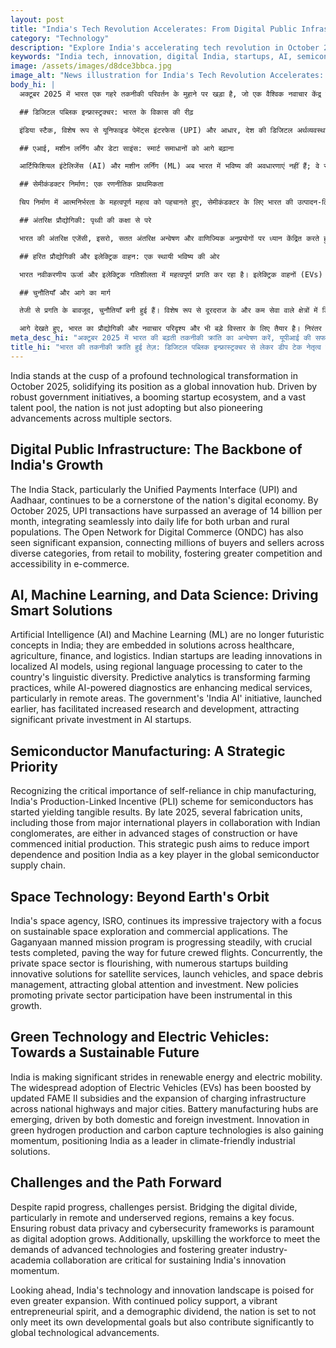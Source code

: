```yaml
---
layout: post
title: "India's Tech Revolution Accelerates: From Digital Public Infrastructure to Deep Tech Leadership"
category: "Technology"
description: "Explore India's accelerating tech revolution in October 2025, from UPI's success to semiconductor manufacturing, AI, space tech, and green energy innovations."
keywords: "India tech, innovation, digital India, startups, AI, semiconductors, space technology, green tech, भारत तकनीक, नवाचार, डिजिटल इंडिया, स्टार्टअप्स, एआई, सेमीकंडक्टर्स, अंतरिक्ष प्रौद्योगिकी, हरित तकनीक"
image: /assets/images/d8dce3bbca.jpg
image_alt: "News illustration for India's Tech Revolution Accelerates: From Digital Public Infrastructure to Deep Tech Leadership"
body_hi: |
  अक्टूबर 2025 में भारत एक गहरे तकनीकी परिवर्तन के मुहाने पर खड़ा है, जो एक वैश्विक नवाचार केंद्र के रूप में अपनी स्थिति को मजबूत कर रहा है। मजबूत सरकारी पहलों, एक तेजी से बढ़ते स्टार्टअप इकोसिस्टम और विशाल प्रतिभा पूल द्वारा संचालित, राष्ट्र केवल प्रौद्योगिकियों को अपना नहीं रहा है बल्कि कई क्षेत्रों में प्रगति का भी नेतृत्व कर रहा है।

  ## डिजिटल पब्लिक इन्फ्रास्ट्रक्चर: भारत के विकास की रीढ़

  इंडिया स्टैक, विशेष रूप से यूनिफाइड पेमेंट्स इंटरफेस (UPI) और आधार, देश की डिजिटल अर्थव्यवस्था का एक आधार बना हुआ है। अक्टूबर 2025 तक, UPI लेनदेन प्रति माह औसतन 14 बिलियन से अधिक हो गए हैं, जो शहरी और ग्रामीण दोनों आबादी के लिए रोजमर्रा की जिंदगी में सहजता से एकीकृत हो गए हैं। ओपन नेटवर्क फॉर डिजिटल कॉमर्स (ONDC) ने भी महत्वपूर्ण विस्तार देखा है, खुदरा से लेकर गतिशीलता तक विभिन्न श्रेणियों में लाखों खरीदारों और विक्रेताओं को जोड़ रहा है, जिससे ई-कॉमर्स में अधिक प्रतिस्पर्धा और पहुंच बढ़ रही है।

  ## एआई, मशीन लर्निंग और डेटा साइंस: स्मार्ट समाधानों को आगे बढ़ाना

  आर्टिफिशियल इंटेलिजेंस (AI) और मशीन लर्निंग (ML) अब भारत में भविष्य की अवधारणाएं नहीं हैं; वे स्वास्थ्य सेवा, कृषि, वित्त और रसद सहित विभिन्न क्षेत्रों में समाधानों में अंतर्निहित हैं। भारतीय स्टार्टअप स्थानीयकृत AI मॉडल में नवाचारों का नेतृत्व कर रहे हैं, जो देश की भाषाई विविधता को पूरा करने के लिए क्षेत्रीय भाषा प्रसंस्करण का उपयोग कर रहे हैं। प्रेडिक्टिव एनालिटिक्स कृषि पद्धतियों को बदल रहा है, जबकि AI-संचालित निदान चिकित्सा सेवाओं को बढ़ा रहे हैं, विशेष रूप से दूरदराज के क्षेत्रों में। सरकार की 'इंडिया AI' पहल, जो पहले शुरू की गई थी, ने अनुसंधान और विकास में वृद्धि को सुविधाजनक बनाया है, जिससे AI स्टार्टअप्स में महत्वपूर्ण निजी निवेश आकर्षित हुआ है।

  ## सेमीकंडक्टर निर्माण: एक रणनीतिक प्राथमिकता

  चिप निर्माण में आत्मनिर्भरता के महत्वपूर्ण महत्व को पहचानते हुए, सेमीकंडक्टर के लिए भारत की उत्पादन-लिंक्ड प्रोत्साहन (PLI) योजना ने ठोस परिणाम देना शुरू कर दिया है। 2025 के अंत तक, कई फैब्रिकेशन इकाइयां, जिनमें भारतीय समूह के सहयोग से प्रमुख अंतरराष्ट्रीय खिलाड़ियों की इकाइयां भी शामिल हैं, या तो निर्माण के उन्नत चरणों में हैं या उन्होंने प्रारंभिक उत्पादन शुरू कर दिया है। इस रणनीतिक प्रयास का लक्ष्य आयात निर्भरता को कम करना और भारत को वैश्विक सेमीकंडक्टर आपूर्ति श्रृंखला में एक प्रमुख खिलाड़ी के रूप में स्थापित करना है।

  ## अंतरिक्ष प्रौद्योगिकी: पृथ्वी की कक्षा से परे

  भारत की अंतरिक्ष एजेंसी, इसरो, सतत अंतरिक्ष अन्वेषण और वाणिज्यिक अनुप्रयोगों पर ध्यान केंद्रित करते हुए अपनी प्रभावशाली यात्रा जारी रखे हुए है। गगनयान मानव मिशन कार्यक्रम लगातार आगे बढ़ रहा है, महत्वपूर्ण परीक्षण पूरे हो चुके हैं, जो भविष्य की मानवयुक्त उड़ानों का मार्ग प्रशस्त कर रहे हैं। साथ ही, निजी अंतरिक्ष क्षेत्र फल-फूल रहा है, जिसमें कई स्टार्टअप उपग्रह सेवाओं, लॉन्च वाहनों और अंतरिक्ष मलबे के प्रबंधन के लिए अभिनव समाधान बना रहे हैं, जो वैश्विक ध्यान और निवेश आकर्षित कर रहे हैं। निजी क्षेत्र की भागीदारी को बढ़ावा देने वाली नई नीतियां इस विकास में महत्वपूर्ण रही हैं।

  ## हरित प्रौद्योगिकी और इलेक्ट्रिक वाहन: एक स्थायी भविष्य की ओर

  भारत नवीकरणीय ऊर्जा और इलेक्ट्रिक गतिशीलता में महत्वपूर्ण प्रगति कर रहा है। इलेक्ट्रिक वाहनों (EVs) को व्यापक रूप से अपनाने को अद्यतन FAME II सब्सिडी और राष्ट्रीय राजमार्गों और प्रमुख शहरों में चार्जिंग इन्फ्रास्ट्रक्चर के विस्तार से बढ़ावा मिला है। घरेलू और विदेशी निवेश दोनों से प्रेरित होकर बैटरी निर्माण केंद्र उभर रहे हैं। हरित हाइड्रोजन उत्पादन और कार्बन कैप्चर प्रौद्योगिकियों में नवाचार भी गति पकड़ रहा है, जो भारत को जलवायु-अनुकूल औद्योगिक समाधानों में एक अग्रणी के रूप में स्थापित कर रहा है।

  ## चुनौतियाँ और आगे का मार्ग

  तेजी से प्रगति के बावजूद, चुनौतियाँ बनी हुई हैं। विशेष रूप से दूरदराज के और कम सेवा वाले क्षेत्रों में डिजिटल डिवाइड को पाटना एक प्रमुख फोकस बना हुआ है। जैसे-जैसे डिजिटल अपनाने बढ़ता है, मजबूत डेटा गोपनीयता और साइबर सुरक्षा ढांचे सुनिश्चित करना सर्वोपरि है। इसके अतिरिक्त, उन्नत प्रौद्योगिकियों की मांगों को पूरा करने के लिए कार्यबल को कुशल बनाना और उद्योग-अकादमिक सहयोग को बढ़ावा देना भारत की नवाचार गति को बनाए रखने के लिए महत्वपूर्ण हैं।

  आगे देखते हुए, भारत का प्रौद्योगिकी और नवाचार परिदृश्य और भी बड़े विस्तार के लिए तैयार है। निरंतर नीतिगत समर्थन, एक जीवंत उद्यमी भावना और एक जनसांख्यिकीय लाभांश के साथ, राष्ट्र न केवल अपने स्वयं के विकासात्मक लक्ष्यों को पूरा करने के लिए तैयार है, बल्कि वैश्विक तकनीकी प्रगति में भी महत्वपूर्ण योगदान देगा।
meta_desc_hi: "अक्टूबर 2025 में भारत की बढ़ती तकनीकी क्रांति का अन्वेषण करें, यूपीआई की सफलता से लेकर सेमीकंडक्टर निर्माण, एआई, अंतरिक्ष तकनीक और हरित ऊर्जा नवाचारों तक।"
title_hi: "भारत की तकनीकी क्रांति हुई तेज़: डिजिटल पब्लिक इन्फ्रास्ट्रक्चर से लेकर डीप टेक नेतृत्व तक"
---
```

India stands at the cusp of a profound technological transformation in October 2025, solidifying its position as a global innovation hub. Driven by robust government initiatives, a booming startup ecosystem, and a vast talent pool, the nation is not just adopting but also pioneering advancements across multiple sectors.

## Digital Public Infrastructure: The Backbone of India's Growth

The India Stack, particularly the Unified Payments Interface (UPI) and Aadhaar, continues to be a cornerstone of the nation's digital economy. By October 2025, UPI transactions have surpassed an average of 14 billion per month, integrating seamlessly into daily life for both urban and rural populations. The Open Network for Digital Commerce (ONDC) has also seen significant expansion, connecting millions of buyers and sellers across diverse categories, from retail to mobility, fostering greater competition and accessibility in e-commerce.

## AI, Machine Learning, and Data Science: Driving Smart Solutions

Artificial Intelligence (AI) and Machine Learning (ML) are no longer futuristic concepts in India; they are embedded in solutions across healthcare, agriculture, finance, and logistics. Indian startups are leading innovations in localized AI models, using regional language processing to cater to the country's linguistic diversity. Predictive analytics is transforming farming practices, while AI-powered diagnostics are enhancing medical services, particularly in remote areas. The government's 'India AI' initiative, launched earlier, has facilitated increased research and development, attracting significant private investment in AI startups.

## Semiconductor Manufacturing: A Strategic Priority

Recognizing the critical importance of self-reliance in chip manufacturing, India's Production-Linked Incentive (PLI) scheme for semiconductors has started yielding tangible results. By late 2025, several fabrication units, including those from major international players in collaboration with Indian conglomerates, are either in advanced stages of construction or have commenced initial production. This strategic push aims to reduce import dependence and position India as a key player in the global semiconductor supply chain.

## Space Technology: Beyond Earth's Orbit

India's space agency, ISRO, continues its impressive trajectory with a focus on sustainable space exploration and commercial applications. The Gaganyaan manned mission program is progressing steadily, with crucial tests completed, paving the way for future crewed flights. Concurrently, the private space sector is flourishing, with numerous startups building innovative solutions for satellite services, launch vehicles, and space debris management, attracting global attention and investment. New policies promoting private sector participation have been instrumental in this growth.

## Green Technology and Electric Vehicles: Towards a Sustainable Future

India is making significant strides in renewable energy and electric mobility. The widespread adoption of Electric Vehicles (EVs) has been boosted by updated FAME II subsidies and the expansion of charging infrastructure across national highways and major cities. Battery manufacturing hubs are emerging, driven by both domestic and foreign investment. Innovation in green hydrogen production and carbon capture technologies is also gaining momentum, positioning India as a leader in climate-friendly industrial solutions.

## Challenges and the Path Forward

Despite rapid progress, challenges persist. Bridging the digital divide, particularly in remote and underserved regions, remains a key focus. Ensuring robust data privacy and cybersecurity frameworks is paramount as digital adoption grows. Additionally, upskilling the workforce to meet the demands of advanced technologies and fostering greater industry-academia collaboration are critical for sustaining India's innovation momentum.

Looking ahead, India's technology and innovation landscape is poised for even greater expansion. With continued policy support, a vibrant entrepreneurial spirit, and a demographic dividend, the nation is set to not only meet its own developmental goals but also contribute significantly to global technological advancements.
